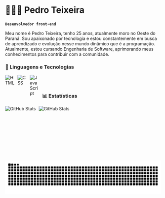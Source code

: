 # 👨🏻‍💻 Pedro Teixeira

**`Desenvolvedor front-end`**

Meu nome é Pedro Teixeira, tenho 25 anos, atualmente moro no Oeste do Paraná. Sou apaixonado por tecnologia e estou constantemente em busca de aprendizado e evolução nesse mundo dinâmico que é a programação. Atualmente, estou cursando Engenharia de Software, aprimorando meus conhecimentos para contribuir com a comunidade.


### 🤖 Linguagens e Tecnologias
<img align="left" alt="HTML" title="HTML" width="30px" style="padding-right: 10px;" src="https://cdn.jsdelivr.net/gh/devicons/devicon@latest/icons/html5/html5-original.svg"/>
<img align="left" alt="CSS" title="CSS" width="30px" style="padding-right: 10px;" src="https://cdn.jsdelivr.net/gh/devicons/devicon@latest/icons/css3/css3-original.svg"/>
<img align="left" alt="JavaScript" title="JavaScript" width="30px" style="padding-right: 10px;" src="https://cdn.jsdelivr.net/gh/devicons/devicon@latest/icons/javascript/javascript-original.svg"/>

<br/>
<br/>

### 📊 Estatísticas

<p>
  <img align="left" alt="GitHub Stats" height="177" style="padding-right: 10px;" src="https://github-readme-stats.vercel.app/api?username=xpedrotx&show_icons=true&theme=tokyonight&include_all_commits=true&locale=pt-br"/>
  <img align="left" alt="GitHub Stats" height="177" src="https://github-readme-stats.vercel.app/api/top-langs/?username=xpedrotx&theme=tokyonight&layout=compact&custom_title=Tecnologias&langs_count=9"/>
</p>

<picture align="center">
  <source media="(prefers-color-scheme: dark)" srcset="https://raw.githubusercontent.com/Camilla126/Camilla126/output/github-contribution-grid-snake-dark.svg">
  <source media="(prefers-color-scheme: light)" srcset="https://raw.githubusercontent.com/Camilla126/Camilla126/output/github-contribution-grid-snake-dark.svg">
  <img align="center" alt="github contribution grid snake animation" src="https://raw.githubusercontent.com/Camilla126/Camilla126/output/github-contribution-grid-snake.svg">
</picture>
